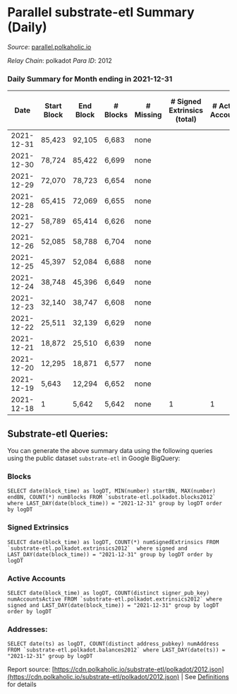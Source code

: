 # Parallel substrate-etl Summary (Daily)

_Source_: [parallel.polkaholic.io](https://parallel.polkaholic.io)

*Relay Chain*: polkadot
*Para ID*: 2012



### Daily Summary for Month ending in 2021-12-31


| Date | Start Block | End Block | # Blocks | # Missing | # Signed Extrinsics (total) | # Active Accounts | # Addresses with Balances | # Events | # Transfers | # XCM Transfers In | # XCM Transfers Out |
| ---- | ----------- | --------- | -------- | --------- | --------------------------- | ----------------- | ------------------------- | -------- | ----------- | ------------------ | ------------------- |
| 2021-12-31 | 85,423 | 92,105 | 6,683 | none  |  |  | 7 | 13,373 |   |   |   |
| 2021-12-30 | 78,724 | 85,422 | 6,699 | none  |  |  | 7 | 13,405 |   |   |   |
| 2021-12-29 | 72,070 | 78,723 | 6,654 | none  |  |  | 7 | 13,311 |   |   |   |
| 2021-12-28 | 65,415 | 72,069 | 6,655 | none  |  |  | 7 | 13,317 |   |   |   |
| 2021-12-27 | 58,789 | 65,414 | 6,626 | none  |  |  | 7 | 13,259 |   |   |   |
| 2021-12-26 | 52,085 | 58,788 | 6,704 | none  |  |  | 7 | 13,415 |   |   |   |
| 2021-12-25 | 45,397 | 52,084 | 6,688 | none  |  |  |  | 13,382 |   |   |   |
| 2021-12-24 | 38,748 | 45,396 | 6,649 | none  |  |  | 7 | 13,305 |   |   |   |
| 2021-12-23 | 32,140 | 38,747 | 6,608 | none  |  |  | 7 | 13,223 |   |   |   |
| 2021-12-22 | 25,511 | 32,139 | 6,629 | none  |  |  | 7 | 13,264 |   |   |   |
| 2021-12-21 | 18,872 | 25,510 | 6,639 | none  |  |  | 7 | 13,285 |   |   |   |
| 2021-12-20 | 12,295 | 18,871 | 6,577 | none  |  |  |  | 13,161 |   |   |   |
| 2021-12-19 | 5,643 | 12,294 | 6,652 | none  |  |  | 7 | 13,310 |   |   |   |
| 2021-12-18 | 1 | 5,642 | 5,642 | none  | 1 | 1 | 7 | 11,291 |   |   |   |

## Substrate-etl Queries:
You can generate the above summary data using the following queries using the public dataset `substrate-etl` in Google BigQuery:


### Blocks
```
SELECT date(block_time) as logDT, MIN(number) startBN, MAX(number) endBN, COUNT(*) numBlocks FROM `substrate-etl.polkadot.blocks2012`  where LAST_DAY(date(block_time)) = "2021-12-31" group by logDT order by logDT
```


### Signed Extrinsics
```
SELECT date(block_time) as logDT, COUNT(*) numSignedExtrinsics FROM `substrate-etl.polkadot.extrinsics2012`  where signed and LAST_DAY(date(block_time)) = "2021-12-31" group by logDT order by logDT
```


### Active Accounts
```
SELECT date(block_time) as logDT, COUNT(distinct signer_pub_key) numAccountsActive FROM `substrate-etl.polkadot.extrinsics2012` where signed and LAST_DAY(date(block_time)) = "2021-12-31" group by logDT order by logDT
```


### Addresses:
```
SELECT date(ts) as logDT, COUNT(distinct address_pubkey) numAddress FROM `substrate-etl.polkadot.balances2012` where LAST_DAY(date(ts)) = "2021-12-31" group by logDT
```



Report source: [https://cdn.polkaholic.io/substrate-etl/polkadot/2012.json](https://cdn.polkaholic.io/substrate-etl/polkadot/2012.json) | See [Definitions](/DEFINITIONS.md) for details
